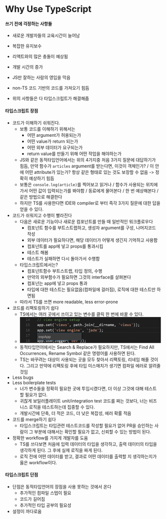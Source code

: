 # Why Use TypeScript

#### 쓰기 전에 걱정하는 사항들

- 새로운 개발자들의 교육시간이 늘어남
- 복잡한 유지보수
- 리액트와의 많은 충돌이 예상됨
- 개발 시간의 증가
- JS만 잘하는 사람의 영입을 막음
- non-TS 코드 기반의 코드를 가져오기 힘듬

- 위의 사항들은 다 타입스크립트가 해결해줌

#### 타입스크립트 장점

- 코드가 이해하기 쉬워진다.
  - 보통 코드를 이해하기 위해서는
    - 어떤 argument가 허용되는가
    - 어떤 value가 return 되는가
    - 어떤 외부 데이터가 요구되는가
    - return value를 만들기 위해 어떤 작업을 해야하는가
  - JS와 같은 동적타입언어에서는 위의 4가지중 처음 3가지 질문에 대답하기가
    힘듬, 만약 함수가 `articles` argument를 받는다면, 이것이 객체인가? /
    이 안에 어떤 attribute가 있는가? 항상 같은 형태로 있는 것도 보장할 수 없음
     -> 정확히 예상하기 힘듬
  - 보통은 `console.log(article)`를 찍어보고 읽거나 / 함수가 사용되는 위치에
    가서 어떤 값이 입력되는가를 봐야함 / 동료에게 물어본다 / 한 번 예상해본다 /
    같은 방법으로 해결한다
  - 하지만 TS를 사용한다면 IDE와 compiler로 부터 즉각 3가지 질문에 대한 답을
    얻을 수 있다.
- 코드가 쉬워지고 수행이 빨라진다
  - 다음은 새로운 기능이나 새로운 컴포넌트를 만들 때 일반적인 워크플로우다
    - 컴포넌트 함수를 부트스트랩하고, 생성자 argument를 구성, 나머지코드 작성
    - 외부 데이터가 필요하다면, 해당 데이터가 어떻게 생긴지 기억하고 사용함
    - 컴포넌트를 app에 넣고 props를 통과시킴
    - 테스트 해봄
    - 테스트가 실패하면 다시 돌아가서 수행함
  - 타입스크립트에서는?
    - 컴포넌트함수 부트스트랩, 타입 정의, 수행
    - 만약의 외부함수가 필요하면 그것의 interface를 살펴본다
    - 컴포넌는 app에 넣고 props 통과
    - 타입에 대한 테스트는 필요없음(컴파일에 걸러짐), 로직에 대한 테스트만 하면됨
  - 따라서 TS를 쓰면 more readable, less error-prone
- 코드를 리팩토링하기 쉽다
  - TS에서는 여러 곳에서 쓰이고 있는 변수를 클릭 한 번에 바꿀 수 있다.
  - ![img](whyUseTypeScript.assets/05iF65LjYHuF_kYCD.png)
  - 동적타입언어에서는 Search & Replace가 필요하지만, TS에서는 Find All Occurrences, Rename Symbol 같은 명령어를 사용하면 된다.
  - TS는 바꾸려는 대상이 사용되는 곳을 모두 찾아서 리팩토링, 리네임 해줄 것이다. 그리고 만약에 리팩토링 후에 타입 미스매치가 생기면 컴파일 에러로 알려줄 것임
- Less bugs
- Less boilerplate tests
  - 너가 변수들을 정확히 필요한 곳에 투입시켰다면, 더 이상 그것에 대해 테스트 할 필요가 없다.
  - 귀찮게 보일러플레이트 unit/integration test 코드를 짜는 것보다, 너는 비즈니스 로직을 테스트하는데 집중할 수 있다. 
  - 개발시간에 단축, 더 적은 코드, 더 낮은 복잡성, 에러 확률 적음
- 코드를 merge하기 쉽다
  - 타입스크립트는 타입관련 테스트코드를 작성할 필요가 없어 PR을 승인하는 사람이 그 부분에 대해서는 확인할 필요가 없고, 신뢰할 수 있는 방법이 된다.
- 정확한 workflow를 가지게 개발자를 도움
  - TS를 쓰다보면 처음에 입력 데이터의 타입을 생각하고, 출력 데이터의 타입을 생각하게 된다. 그 후에 실제 로직을 짜게 된다.
  - 로직 전에 어떤 데이터를 받고, 결과로 어떤 데이터를 출력할 지 생각하는지가 옳은 workflow이다.

#### 타입스크립트 단점

- 단점은 동적타입언어의 장점을 사용 못하는 것에서 온다
  - 추가적인 컴파일 스텝이 필요
  - 코드가 길어짐
  - 추가적인 타입 공부의 필요성
- 설정이 까다로움